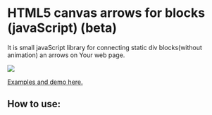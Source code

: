 # HTML5 canvas arrows for blocks (javaScript) (beta)

It is small javaScript library for connecting static div blocks(without animation) an arrows on Your web page.

<img src="_path_to_my_loaded_img_heare_?raw=true" />

<a href="http://michael.verhov.com/Project/canvas_arrows_for_div">Examples and demo here.</a>

## How to use:

